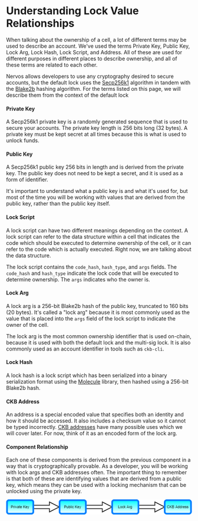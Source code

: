 # Understanding Lock Value Relationships

When talking about the ownership of a cell, a lot of different terms may be used to describe an account. We've used the terms Private Key, Public Key, Lock Arg, Lock Hash, Lock Script, and Address. All of these are used for different purposes in different places to describe ownership, and all of these terms are related to each other.

Nervos allows developers to use any cryptography desired to secure accounts, but the default lock uses the [Secp256k1](https://en.wikipedia.org/wiki/Elliptic_Curve_Digital_Signature_Algorithm) algorithm in tandem with the [Blake2b](https://en.wikipedia.org/wiki/BLAKE_%28hash_function%29#BLAKE2) hashing algorithm. For the terms listed on this page, we will describe them from the context of the default lock 

#### Private Key

A Secp256k1 private key is a randomly generated sequence that is used to secure your accounts. The private key length is 256 bits long \(32 bytes\). A private key must be kept secret at all times because this is what is used to unlock funds.

#### Public Key

A Secp256k1 public key 256 bits in length and is derived from the private key. The public key does not need to be kept a secret, and it is used as a form of identifier.

It's important to understand what a public key is and what it's used for, but most of the time you will be working with values that are derived from the public key, rather than the public key itself.

#### Lock Script

A lock script can have two different meanings depending on the context. A lock script can refer to the data structure within a cell that indicates the code which should be executed to determine ownership of the cell, or it can refer to the code which is actually executed. Right now, we are talking about the data structure.

The lock script contains the `code_hash`, `hash_type`, and `args` fields. The `code_hash` and `hash_type` indicate the lock code that will be executed to determine ownership. The `args` indicates who the owner is.

#### Lock Arg

A lock arg is a 256-bit Blake2b hash of the public key, truncated to 160 bits \(20 bytes\). It's called a "lock arg" because it is most commonly used as the value that is placed into the `args` field of the lock script to indicate the owner of the cell.

The lock arg is the most common ownership identifier that is used on-chain, because it is used with both the default lock and the multi-sig lock. It is also commonly used as an account identifier in tools such as `ckb-cli`.

#### Lock Hash

A lock hash is a lock script which has been serialized into a binary serialization format using the [Molecule](https://github.com/nervosnetwork/molecule) library, then hashed using a 256-bit Blake2b hash.

#### CKB Address

An address is a special encoded value that specifies both an identity and how it should be accessed. It also includes a checksum value so it cannot be typed incorrectly. [CKB addresses](https://github.com/nervosnetwork/rfcs/blob/master/rfcs/0021-ckb-address-format/0021-ckb-address-format.md) have many possible uses which we will cover later. For now, think of it as an encoded form of the lock arg.

#### Component Relationship

Each one of these components is derived from the previous component in a way that is cryptographically provable. As a developer, you will be working with lock args and CKB addresses often. The important thing to remember is that both of these are identifying values that are derived from a public key, which means they can be used with a locking mechanism that can be unlocked using the private key. 

![](../.gitbook/assets/account-components-1.png)

### 

